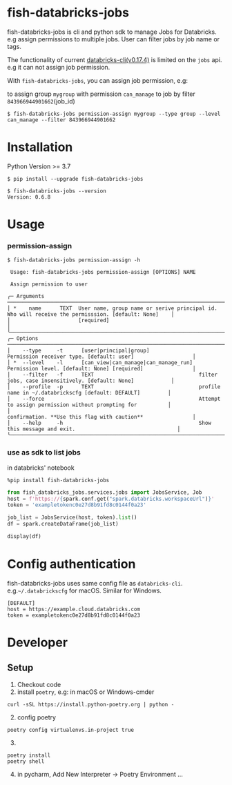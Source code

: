 # fish-databricks-jobs 

fish-databricks-jobs is cli and python sdk to manage Jobs for Databricks. e.g assign permissions to multiple jobs. User can filter jobs by job name or tags.  

The functionality of current [databricks-cli(v0.17.4)](https://pypi.org/project/databricks-cli/) is limited on the `jobs` api. e.g it can not assign job permission.

With `fish-databricks-jobs`, you can assign job permission, e.g: 

to assign group `mygroup` with permission `can_manage` to job by filter `843966944901662`(job_id) 
```angular2html
$ fish-databricks-jobs permission-assign mygroup --type group --level can_manage --filter 843966944901662
```
# Installation
Python Version >= 3.7 
```
$ pip install --upgrade fish-databricks-jobs
```
```angular2html
$ fish-databricks-jobs --version
Version: 0.6.8
```
# Usage
### permission-assign
```
$ fish-databricks-jobs permission-assign -h

 Usage: fish-databricks-jobs permission-assign [OPTIONS] NAME

 Assign permission to user

╭─ Arguments ─────────────────────────────────────────────────────────────────────────────────────────────────────────────╮
│ *    name      TEXT  User name, group name or serive principal id. Who will receive the permisssion. [default: None]    │
│                      [required]                                                                                         │
╰─────────────────────────────────────────────────────────────────────────────────────────────────────────────────────────╯
╭─ Options ───────────────────────────────────────────────────────────────────────────────────────────────────────────────╮
│    --type     -t      [user|principal|group]                Permission receiver type. [default: user]                   │
│ *  --level    -l      [can_view|can_manage|can_manage_run]  Permission level. [default: None] [required]                │
│    --filter   -f      TEXT                                  filter jobs, case insensitively. [default: None]            │
│    --profile  -p      TEXT                                  profile name in ~/.databrickscfg [default: DEFAULT]         │
│    --force                                                  Attempt to assign permission without prompting for          │
│                                                             confirmation. **Use this flag with caution**                │
│    --help     -h                                            Show this message and exit.                                 │
╰─────────────────────────────────────────────────────────────────────────────────────────────────────────────────────────╯
```
### use as sdk to list jobs
in databricks' notebook
```
%pip install fish-databricks-jobs
```

```python
from fish_databricks_jobs.services.jobs import JobsService, Job
host = f'https://{spark.conf.get("spark.databricks.workspaceUrl")}'
token = 'exampletokenc0e27d8b91fd8c0144f0a23'

job_list = JobsService(host, token).list()
df = spark.createDataFrame(job_list)

display(df)
```
# Config authentication
fish-databricks-jobs uses same config file as `databricks-cli`. e.g.`~/.databrickscfg` for macOS. Similar for Windows.
```
[DEFAULT]
host = https://example.cloud.databricks.com
token = exampletokenc0e27d8b91fd8c0144f0a23
```
# Developer 
## Setup
1. Checkout code 
2. install `poetry`, e.g: in macOS or Windows-cmder 
```
curl -sSL https://install.python-poetry.org | python -
```
2. config poetry 
```
poetry config virtualenvs.in-project true
```
3. 
```
poetry install
poetry shell 
```
4. in pycharm, Add New Interpreter -> Poetry Environment ...



